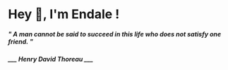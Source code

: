<h1 title="head"> Hey 👋, I'm Endale !</h1>

**<h5><i>" A man cannot be said to succeed in this life who does not satisfy one friend. "</i></h5>**

*<b>___ Henry David Thoreau ___</b>*
